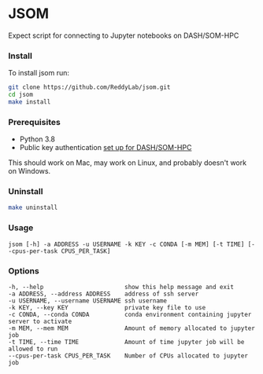 
# JSOM
Expect script for connecting to Jupyter notebooks on DASH/SOM-HPC

### Install

To install jsom run:

```sh
git clone https://github.com/ReddyLab/jsom.git
cd jsom
make install
```

### Prerequisites

* Python 3.8
* Public key authentication [set up for DASH/SOM-HPC](https://github.com/ReddyLab/jsom/wiki/Setting-up-a-SOM-HPC-account-to-use-public-key-authentication)

This should work on Mac, may work on Linux, and probably doesn't work on Windows.

### Uninstall

```sh
make uninstall
```

### Usage

    jsom [-h] -a ADDRESS -u USERNAME -k KEY -c CONDA [-m MEM] [-t TIME] [--cpus-per-task CPUS_PER_TASK]

### Options

    -h, --help                       show this help message and exit
    -a ADDRESS, --address ADDRESS    address of ssh server
    -u USERNAME, --username USERNAME ssh username
    -k KEY, --key KEY                private key file to use
    -c CONDA, --conda CONDA          conda environment containing jupyter server to activate
    -m MEM, --mem MEM                Amount of memory allocated to jupyter job
    -t TIME, --time TIME             Amount of time jupyter job will be allowed to run
    --cpus-per-task CPUS_PER_TASK    Number of CPUs allocated to jupyter job
